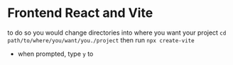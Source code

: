 # Frontend React and Vite
to do so you would change directories into where you want your project
`cd path/to/where/you/want/you./project`
then run `npx create-vite`
- when prompted, type `y` to
